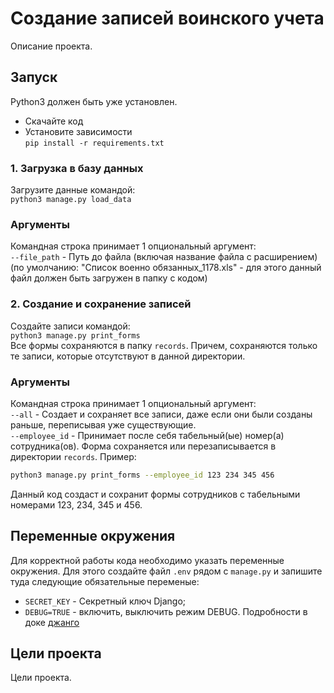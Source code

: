 # Создание записей воинского учета

Описание проекта.

## Запуск

Python3 должен быть уже установлен.

* Скачайте код
* Установите зависимости  
```pip install -r requirements.txt```

### 1. Загрузка в базу данных

Загрузите данные командой:  
```python3 manage.py load_data```

### Аргументы
Командная строка принимает 1 опциональный аргумент:  
`--file_path` - Путь до файла (включая название файла с расширением) (по умолчанию: "Список военно обязанных_1178.xls" - для этого данный файл должен быть загружен в папку с кодом)

### 2. Создание и сохранение записей

Создайте записи командой:  
```python3 manage.py print_forms```  
Все формы сохраняются в папку `records`. Причем, сохраняются только те записи, которые отсутствуют в данной директории.

### Аргументы
Командная строка принимает 1 опциональный аргумент:  
`--all` - Создает и сохраняет все записи, даже если они были созданы раньше, переписывая уже существующие.  
`--employee_id` - Принимает после себя табельный(ые) номер(а) сотрудника(ов). Форма сохраняется или перезаписывается в директории `records`.
Пример:  
```bash
python3 manage.py print_forms --employee_id 123 234 345 456
```  
Данный код создаст и сохранит формы сотрудников с табельными номерами 123, 234, 345 и 456.

## Переменные окружения

Для корректной работы кода необходимо указать переменные окружения. Для этого создайте файл `.env` рядом с `manage.py` и запишите туда следующие обязательные переменые:

* `SECRET_KEY` - Секретный ключ Django;
* `DEBUG=TRUE` - включить, выключить режим DEBUG. Подробности в доке [джанго](https://docs.djangoproject.com/en/4.0/ref/settings/)

## Цели проекта

Цели проекта.